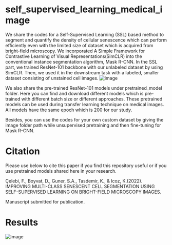 # self_supervised_learning_medical_image

We share the codes for a Self-Supervised Learning (SSL) based method to segment and quantify the density of cellular senescence which can perform efficiently even with the limited size of dataset which is acquired from bright-field microscopy. We incorporated A Simple Framework for Contrastive Learning of Visual Representations(SimCLR) into the conventional instance segmentation algorithm, Mask R-CNN. In the SSL part, we trained ResNet-101 backbone with our unlabeled dataset by using SimCLR. Then, we used it in the downstream task with a labeled, smaller dataset consisting of unstained cell images.
![image](https://user-images.githubusercontent.com/97739552/170995679-4385caaf-95be-40e2-940b-c9ee3ef7a9f7.png)


We also share the pre-trained ResNet-101 models under pretrained_model folder. Here you can find and download different models which is pre-trained with different batch size or different approaches. These pretrained models can be used during transfer learning technique on medical images. All models have the same epoch which is 200 for our study. 

Besides, you can use the codes for your own custom dataset by giving the image folder path while unsupervised pretraining and then fine-tuning for Mask R-CNN.

# Citation
Please use below to cite this paper if you find this repository useful or if you use pretrained models shared here in your research.

Çelebi, F., Boyvat, D., Guner, S.A., Tasdemir, K., & Icoz, K.(2022). IMPROVING MULTI-CLASS SENESCENT CELL SEGMENTATION USING SELF-SUPERVISED LEARNING ON BRIGHT-FIELD MICROSCOPY IMAGES.

Manuscript submitted for publication.

# Results 
![image](https://user-images.githubusercontent.com/97739552/170995870-3e72948e-1a71-4712-a0b0-a8a52dd26876.png)
